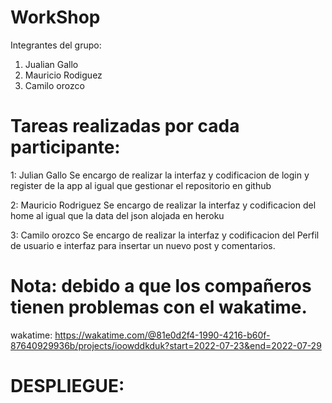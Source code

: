 # WorkShop 

Integrantes del grupo:
1. Jualian Gallo
2. Mauricio Rodiguez
3. Camilo orozco



# Tareas realizadas por cada participante:
1: Julian Gallo
Se encargo de realizar la interfaz y codificacion de login y register de la app al igual que gestionar el repositorio en github

2: Mauricio Rodriguez
Se encargo de realizar la interfaz y codificacion del home al igual que la data del json alojada en heroku

3: Camilo orozco
Se encargo de realizar la interfaz y codificacion del Perfil de usuario e interfaz para insertar un nuevo post y comentarios.


# Nota: debido a que los compañeros tienen problemas con el wakatime.
wakatime: https://wakatime.com/@81e0d2f4-1990-4216-b60f-87640929936b/projects/ioowddkduk?start=2022-07-23&end=2022-07-29


# DESPLIEGUE:


